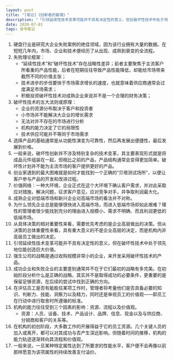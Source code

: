 ```yaml
---
layout: post
title: "[笔记]《创新者的窘境》"
description: "「引领延续性技术变革可能并不具有决定性的意义，但在破坏性技术中处于领先地位能创造巨大价值。」"
date: 2020-07-01
tags: 读书笔记
---
```


1. 硬盘行业是研究大企业失败案例的绝佳领域，因为该行业拥有大量的数据。在短短几年内，市场、企业和技术便经历了从出现、成熟到衰变的全流程。
2.  失败理论框架：
    - “延续性技术”和“破坏性技术”存在战略性差异；前者主要聚焦于主流客户所看重的产品性能，后者在短期往往导致产品性能降低，却能给市场带来截然不同的价值主张；
    - 技术进步的步伐要快于市场需求增长的速度，也就意味着供应商通常会过度满足市场需求；
    - 积极投资破坏性技术对成熟企业来说并不是一个合理的财务决策；
3. 破坏性技术的五大法则或原理：
    - 企业的资源分布取决于客户和投资者
    - 小市场并不能解决大企业的增长需求
    - 无法对并不存在的市场进行分析
    - 机构的能力决定了它的局限性
    - 技术供应可能并不等同于市场需求
4. 选择产品的基础通常是从功能性演变为可靠性，然后再发展出便捷性，最后发展到价格。
5. 一般来说，破坏性创新并不涉及特别复杂的技术变革，其主要表现形式就是将成品元件组装在一起，但相比之前的产品，产品结构通常会变得更加简单。破坏性计划并不能为主流市场的客户提供更好的产品。
6. 创业家遇到的最大困难就是如何才能找到一个正确的“贝塔测试场所”，以便让客户参与产品的开发和改进过程。
7. 价值网络：一种大环境，企业正式在这个大环境下确认客户需求，并对此采取应对措施，解决问题，征求客户意见，应对竞争对手，并争取利润最大化。
8. 成熟企业对低端市场和新兴企业对高端市场的看法并不对称。
9. 为什么领先企业总是能够很快进入高端市场，而进入低端市场却如此艰难？理性的管理者很少能找到充分的理由进入规模小、需求不明确、而且利润更低的低端市场。
10. 从具体决策的相对重要性来看，需要优先考虑的是企业高层做出的决策。但从决策的总体重要性来看，具有重大意义的不是企业高层的决定，而是机构内非高层员工做出的决定。
11. 引领延续性技术变革可能并不具有决定性的意义，但在破坏性技术中处于领先地位能创造巨大价值。
12. 强生公司的战略是通过收购规模非常小的企业，来开发采用破坏性技术的产品。
13. 成功企业和失败企业的主要差别通常并不在于它们最初的战略有多完美。在初始阶段分析什么是正确的战略，其实并不是取得成功的必要条件，更重要的是保留足够资源，在后续的尝试中找到正确的方向。
14. 在评估员工是否有能胜任某项工作时，管理者将考量他们是否具备必要的知识、判断力、技能、洞察力以及精力，同时还是审视员工的价值观——即员工在行动中进行取舍时所遵循的标准。
15. 机构的能力往往受到三个因素的影响：资源、流程以及价值观。
    - 资源：人员、设备、技术、产品设计、品牌、信息、现金以及与供应商、分销商和客户的关系等。
16. 在机构的初创阶段，大多数工作的开展得益于它的员工资源。几个关键人员的加入或离开，都可以对其成功与否产生深远影响。但随着时间的推移，机构的能力轨迹逐渐转向其流程和价值观。
17. 一般来说，一旦某种特定属性达到了所要求的性能水平，客户便不会再像以前那样愿意为该项属性的持续改善支付溢价。
